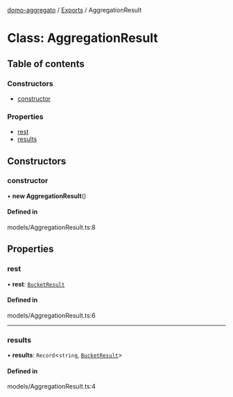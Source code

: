 [domo-aggregato](../README.md) / [Exports](../modules.md) / AggregationResult

# Class: AggregationResult

## Table of contents

### Constructors

- [constructor](AggregationResult.md#constructor)

### Properties

- [rest](AggregationResult.md#rest)
- [results](AggregationResult.md#results)

## Constructors

### constructor

• **new AggregationResult**()

#### Defined in

models/AggregationResult.ts:8

## Properties

### rest

• **rest**: [`BucketResult`](BucketResult.md)

#### Defined in

models/AggregationResult.ts:6

___

### results

• **results**: `Record`<`string`, [`BucketResult`](BucketResult.md)\>

#### Defined in

models/AggregationResult.ts:4
